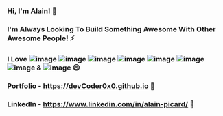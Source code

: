 ### Hi, I'm Alain! 👋


### I'm Always Looking To Build Something Awesome With Other Awesome People! ⚡
### I Love ![image](https://img.shields.io/badge/Java-ED8B00?style=for-the-badge&logo=java&logoColor=white)   ![image](https://img.shields.io/badge/React-20232A?style=for-the-badge&logo=react&logoColor=61DAFB) ![image](https://img.shields.io/badge/JavaScript-F7DF1E?style=for-the-badge&logo=javascript&logoColor=black) ![image](https://img.shields.io/badge/HTML5-E34F26?style=for-the-badge&logo=html5&logoColor=white) ![image](https://img.shields.io/badge/CSS3-1572B6?style=for-the-badge&logo=css3&logoColor=white) ![image](https://img.shields.io/badge/PostgreSQL-316192?style=for-the-badge&logo=postgresql&logoColor=white) ![image](https://img.shields.io/badge/Spring-6DB33F?style=for-the-badge&logo=spring&logoColor=white) & ![image](https://img.shields.io/badge/Node.js-339933?style=for-the-badge&logo=nodedotjs&logoColor=white) 😄
### Portfolio - https://devCoder0x0.github.io 🔭
### LinkedIn - https://www.linkedin.com/in/alain-picard/ 🌱


<!--
**DevCoder0x0/DevCoder0x0** is a ✨ _special_ ✨ repository because its `README.md` (this file) appears on your GitHub profile.

Here are some ideas to get you started:

- 🔭 I’m currently working on ...
- 🌱 I’m currently learning ...
- 👯 I’m looking to collaborate on ...
- 🤔 I’m looking for help with ...
- 💬 Ask me about ...
- 📫 How to reach me: ...
- 😄 Pronouns: ...
- ⚡ Fun fact: ...
-->
